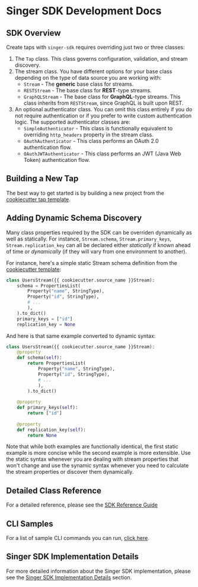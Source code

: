 # Singer SDK Development Docs

## SDK Overview

Create taps with `singer-sdk` requires overriding just two or three classes:

1. The `Tap` class. This class governs configuration, validation,
   and stream discovery.
2. The stream class. You have different options for your base class depending on the type
   of data source you are working with:
    - `Stream` - The **generic** base class for streams.
    - `RESTStream` - The base class for **REST**-type streams.
    - `GraphQLStream` - The base class for **GraphQL**-type streams. This class inherits
      from `RESTStream`, since GraphQL is built upon REST.
3. An optional authenticator class. You can omit this class entirely if you do not require authentication or if you prefer to write custom authentication logic. The supported authenticator classes are:
    - `SimpleAuthenticator` - This class is functionally equivalent to overriding
      `http_headers` property in the stream class.
    - `OAuthAuthenticator` - This class performs an OAuth 2.0 authentication flow.
    - `OAuthJWTAuthenticator` - This class performs an JWT (Java Web Token) authentication
       flow.

## Building a New Tap

The best way to get started is by building a new project from the
[cookiecutter tap template](../cookiecutter/tap-template).

## Adding Dynamic Schema Discovery

Many class properties required by the SDK can be overriden dynamically as well as statically. 
For instance, `Stream.schema`, `Stream.primary_keys`, `Stream.replication_key` can all be
declared either _statically_ if known ahead of time or _dynamically_ (if they will vary from
one environment to another).

For instance, here's a simple static Stream schema definition from the 
[cookiecutter template](../cookiecutter/tap-template/):

```python
class UsersStream({{ cookiecutter.source_name }}Stream):
    schema = PropertiesList(
        Property("name", StringType),
        Property("id", StringType),
        # ...
        ),
    ).to_dict()
    primary_keys = ["id"]
    replication_key = None
```

And here is that same example converted to dynamic syntax:

```python
class UsersStream({{ cookiecutter.source_name }}Stream):
    @property
    def schema(self):
        return PropertiesList(
            Property("name", StringType),
            Property("id", StringType),
            # ...
            ),
        ).to_dict()
    
    @property
    def primary_keys(self):
        return ["id"]
    
    @property
    def replication_key(self):
        return None
```

Note that while both examples are functionally identical, the first static example is more concise
while the second example is more extensible. Use the static syntax whenever you are dealing with
stream properties that won't change and use the synamic syntax whenever you need to calculate 
the stream properties or discover them dynamically.

## Detailed Class Reference

For a detailed reference, please see the [SDK Reference Guide](./reference.md)

## CLI Samples

For a list of sample CLI commands you can run, [click here](./cli_commands.md).

## Singer SDK Implementation Details

For more detailed information about the Singer SDK implementation, please see the 
[Singer SDK Implementation Details](./implementation/README.md) section.
